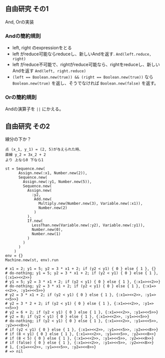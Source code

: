 ## 自由研究 その1
And, Orの実装

### Andの簡約規則
* left, right のexpressionをとる
* left がreduce可能ならreduceし、新しいAndを返す. `And(left.reduce, right)`
* left がreduce不可能で、rightがreduce可能なら、rightをreduceし、新しいAndを返す `And(left, right.reduce)`
* `(left == Boolean.new(true)) && (right == Boolean.new(true))` なら `Boolean.new(true)` を返し、そうでなければ `Boolean.new(false)` を返す。

### Orの簡約規則
Andの演算子を `||` にかえる。


## 自由研究 その2
線分の下か？

```
点 (x_1, y_1) = (2, 5)が与えられた時、
直線 y_2 = 3x_2 + 2
より 上なら0 下なら1
```

```Ruby(Simple)
st = Sequence.new(
      Assign.new(:x1, Number.new(2)),
      Sequence.new(
        Assign.new(:y1, Number.new(5)),
        Sequence.new(
          Assign.new(
            :y2,
             Add.new(
               Multiply.new(Number.new(3), Variable.new(:x1)),
               Number.new(2)
             )
          ),
          If.new(
            LessThan.new(Variable.new(:y2), Variable.new(:y1)),
            Number.new(0),
            Number.new(1)
          )
        )
      )
    )
env = {}
Machine.new(st, env).run

# x1 = 2; y1 = 5; y2 = 3 * x1 + 2; if (y2 < y1) { 0 } else { 1 }, {}
# do-nothing; y1 = 5; y2 = 3 * x1 + 2; if (y2 < y1) { 0 } else { 1 }, {:x1=><<2>>}
# y1 = 5; y2 = 3 * x1 + 2; if (y2 < y1) { 0 } else { 1 }, {:x1=><<2>>}
# do-nothing; y2 = 3 * x1 + 2; if (y2 < y1) { 0 } else { 1 }, {:x1=><<2>>, :y1=><<5>>}
# y2 = 3 * x1 + 2; if (y2 < y1) { 0 } else { 1 }, {:x1=><<2>>, :y1=><<5>>}
# y2 = 3 * 2 + 2; if (y2 < y1) { 0 } else { 1 }, {:x1=><<2>>, :y1=><<5>>}
# y2 = 6 + 2; if (y2 < y1) { 0 } else { 1 }, {:x1=><<2>>, :y1=><<5>>}
# y2 = 8; if (y2 < y1) { 0 } else { 1 }, {:x1=><<2>>, :y1=><<5>>}
# do-nothing; if (y2 < y1) { 0 } else { 1 }, {:x1=><<2>>, :y1=><<5>>, :y2=><<8>>}
# if (y2 < y1) { 0 } else { 1 }, {:x1=><<2>>, :y1=><<5>>, :y2=><<8>>}
# if (8 < y1) { 0 } else { 1 }, {:x1=><<2>>, :y1=><<5>>, :y2=><<8>>}
# if (8 < 5) { 0 } else { 1 }, {:x1=><<2>>, :y1=><<5>>, :y2=><<8>>}
# if (false) { 0 } else { 1 }, {:x1=><<2>>, :y1=><<5>>, :y2=><<8>>}
# 1, {:x1=><<2>>, :y1=><<5>>, :y2=><<8>>}
# => nil
```

